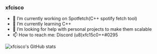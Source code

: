 ### xfcisco
- 🔭 I’m currently working on Spotfetch(C++ spotify fetch tool)
- 🌱 I’m currently learning C++
- 🤔 I’m looking for help with personal projects to make them scalable
- 📫 How to reach me: Discord (u8)xfc15c0++#0295


![xfcisco's GitHub stats](https://github-readme-stats.vercel.app/api?username=xfcisco&show_icons=true&theme=highcontrast)
